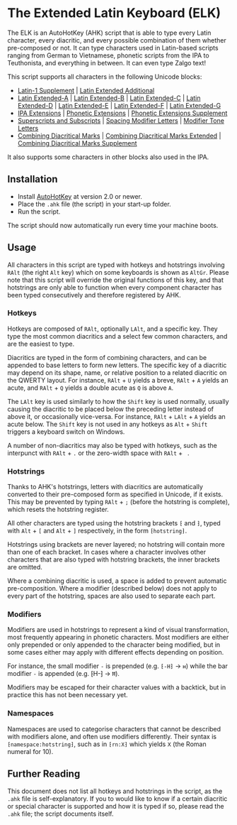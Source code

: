 # The Extended Latin Keyboard (ELK)

The ELK is an AutoHotKey (AHK) script that is able to type every Latin character, every diacritic, and every possible combination of them whether pre-composed or not. It can type characters used in Latin-based scripts ranging from German to Vietnamese, phonetic scripts from the IPA to Teuthonista, and everything in between. It can even type Zalgo text!

This script supports all characters in the following Unicode blocks:
* [Latin-1 Supplement](https://en.wikipedia.org/wiki/Latin-1_Supplement) | [Latin Extended Additional](https://en.wikipedia.org/wiki/Latin_Extended_Additional)
* [Latin Extended-A](https://en.wikipedia.org/wiki/Latin_Extended-A) | [Latin Extended-B](https://en.wikipedia.org/wiki/Latin_Extended-B) | [Latin Extended-C](https://en.wikipedia.org/wiki/Latin_Extended-C) | [Latin Extended-D](https://en.wikipedia.org/wiki/Latin_Extended-D) | [Latin Extended-E](https://en.wikipedia.org/wiki/Latin_Extended-E) | [Latin Extended-F](https://en.wikipedia.org/wiki/Latin_Extended-F) | [Latin Extended-G](https://en.wikipedia.org/wiki/Latin_Extended-G)
* [IPA Extensions](https://en.wikipedia.org/wiki/IPA_Extensions) | [Phonetic Extensions](https://en.wikipedia.org/wiki/Phonetic_Extensions) | [Phonetic Extensions Supplement](https://en.wikipedia.org/wiki/Phonetic_Extensions_Supplement)
* [Superscripts and Subscripts](https://en.wikipedia.org/wiki/Superscripts_and_Subscripts) | [Spacing Modifier Letters](https://en.wikipedia.org/wiki/Spacing_Modifier_Letters) | [Modifier Tone Letters](https://en.wikipedia.org/wiki/Modifier_Tone_Letters)
* [Combining Diacritical Marks](https://en.wikipedia.org/wiki/Combining_Diacritical_Marks) | [Combining Diacritical Marks Extended](https://en.wikipedia.org/wiki/Combining_Diacritical_Marks_Extended) | [Combining Diacritical Marks Supplement](https://en.wikipedia.org/wiki/Combining_Diacritical_Marks_Supplement)

It also supports some characters in other blocks also used in the IPA.

## Installation
* Install [AutoHotKey](https://www.autohotkey.com/) at version 2.0 or newer.
* Place the `.ahk` file (the script) in your start-up folder.
* Run the script.

The script should now automatically run every time your machine boots.

## Usage
All characters in this script are typed with hotkeys and hotstrings involving `RAlt` (the right `Alt` key) which on some keyboards is shown as `AltGr`. Please note that this script will override the original functions of this key, and that hotstrings are only able to function when every component character has been typed consecutively and therefore registered by AHK.

### Hotkeys
Hotkeys are composed of `RAlt`, optionally `LAlt`, and a specific key. They type the most common diacritics and a select few common characters, and are the easiest to type.

Diacritics are typed in the form of combining characters, and can be appended to base letters to form new letters. The specific key of a diacritic may depend on its shape, name, or relative position to a related diacritic on the QWERTY layout. For instance, `RAlt` + `U` yields a  breve, `RAlt` + `A` yields an acute, and `RAlt` + `Q` yields a double acute as `Q` is above `A`.

The `LAlt` key is used similarly to how the `Shift` key is used normally, usually causing the diacritic to be placed below the preceding letter instead of above it, or occasionally vice-versa. For instance, `RAlt` + `LAlt` + `A` yields an acute below. The `Shift` key is not used in any hotkeys as `Alt` + `Shift` triggers a keyboard switch on Windows.

A number of non-diacritics may also be typed with hotkeys, such as the interpunct with `RAlt` + `.` or the zero-width space with `RAlt` + ` `.

### Hotstrings

Thanks to AHK's hotstrings, letters with diacritics are automatically converted to their pre-composed form as specified in Unicode, if it exists. This may be prevented by typing `RAlt` + `;` (before the hotstring is complete), which resets the hotstring register.

All other characters are typed using the hotstring brackets `⁅` and `⁆`, typed with `Alt` + `[` and `Alt` + `]` respectively, in the form `⁅hotstring⁆`.

Hotstrings using brackets are never layered; no hotstring will contain more than one of each bracket. In cases where a character involves other characters that are also typed with hotstring brackets, the inner brackets are omitted.

Where a combining diacritic is used, a space is added to prevent automatic pre-composition. Where a modifier (described below) does not apply to every part of the hotstring, spaces are also used to separate each part.

### Modifiers
Modifiers are used in hotstrings to represent a kind of visual transformation, most frequently appearing in phonetic characters. Most modifiers are either only prepended or only appended to the character being modified, but in some cases either may apply with different effects depending on position.

For instance, the small modifier `-` is prepended (e.g. `⁅-H⁆` -> `ʜ`) while the bar modifier `-` is appended (e.g. ⁅H-⁆ -> `Ħ`).

Modifiers may be escaped for their character values with a backtick, but in practice this has not been necessary yet.

### Namespaces
Namespaces are used to categorise characters that cannot be described with modifiers alone, and often use modifiers differently. Their syntax is `⁅namespace:hotstring⁆`, such as in `⁅rn:X⁆` which yields `Ⅹ` (the Roman numeral for 10).

## Further Reading
This document does not list all hotkeys and hotstrings in the script, as the `.ahk` file is self-explanatory. If you to would like to know if a certain diacritic or special character is supported and how it is typed if so, please read the `.ahk` file; the script documents itself.
